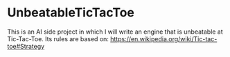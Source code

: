 # UnbeatableTicTacToe
This is an AI side project in which I will write an engine that is unbeatable at Tic-Tac-Toe. Its rules are based on: https://en.wikipedia.org/wiki/Tic-tac-toe#Strategy

